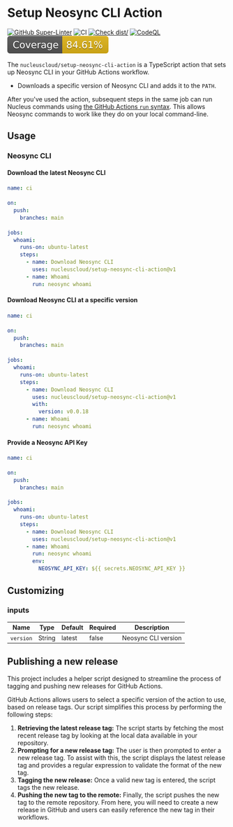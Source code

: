 # Setup Neosync CLI Action

[![GitHub Super-Linter](https://github.com/nucleuscloud/setup-neosync-cli-action/actions/workflows/linter.yml/badge.svg)](https://github.com/super-linter/super-linter)
![CI](https://github.com/nucleuscloud/setup-neosync-cli-action/actions/workflows/ci.yml/badge.svg)
[![Check dist/](https://github.com/nucleuscloud/setup-neosync-cli-action/actions/workflows/check-dist.yml/badge.svg)](https://github.com/nucleuscloud/setup-neosync-cli-action/actions/workflows/check-dist.yml)
[![CodeQL](https://github.com/nucleuscloud/setup-neosync-cli-action/actions/workflows/codeql-analysis.yml/badge.svg)](https://github.com/nucleuscloud/setup-neosync-cli-action/actions/workflows/codeql-analysis.yml)
[![Coverage](./badges/coverage.svg)](./badges/coverage.svg)

The `nucleuscloud/setup-neosync-cli-action` is a TypeScript action that sets up Neosync CLI in your GitHub Actions workflow.

- Downloads a specific version of Neosync CLI and adds it to the `PATH`.

After you've used the action, subsequent steps in the same job can run Nucleus commands using [the GitHub Actions `run` syntax](https://docs.github.com/en/actions/using-workflows/workflow-syntax-for-github-actions#jobsjob_idstepsrun). This allows Neosync commands to work like they do on your local command-line.

## Usage

### Neosync CLI

#### Download the latest Neosync CLI

```yaml
name: ci

on:
  push:
    branches: main

jobs:
  whoami:
    runs-on: ubuntu-latest
    steps:
      - name: Download Neosync CLI
        uses: nucleuscloud/setup-neosync-cli-action@v1
      - name: Whoami
        run: neosync whoami
```

#### Download Neosync CLI at a specific version

```yaml
name: ci

on:
  push:
    branches: main

jobs:
  whoami:
    runs-on: ubuntu-latest
    steps:
      - name: Download Neosync CLI
        uses: nucleuscloud/setup-neosync-cli-action@v1
        with:
          version: v0.0.18
      - name: Whoami
        run: neosync whoami
```

#### Provide a Neosync API Key

```yaml
name: ci

on:
  push:
    branches: main

jobs:
  whoami:
    runs-on: ubuntu-latest
    steps:
      - name: Download Neosync CLI
        uses: nucleuscloud/setup-neosync-cli-action@v1
      - name: Whoami
        run: neosync whoami
        env:
          NEOSYNC_API_KEY: ${{ secrets.NEOSYNC_API_KEY }}
```

## Customizing

### inputs

| Name      | Type   | Default | Required | Description         |
| --------- | ------ | ------- | -------- | ------------------- |
| `version` | String | latest  | false    | Neosync CLI version |

## Publishing a new release

This project includes a helper script designed to streamline the process of
tagging and pushing new releases for GitHub Actions.

GitHub Actions allows users to select a specific version of the action to use,
based on release tags. Our script simplifies this process by performing the
following steps:

1. **Retrieving the latest release tag:** The script starts by fetching the most
   recent release tag by looking at the local data available in your repository.
1. **Prompting for a new release tag:** The user is then prompted to enter a new
   release tag. To assist with this, the script displays the latest release tag
   and provides a regular expression to validate the format of the new tag.
1. **Tagging the new release:** Once a valid new tag is entered, the script tags
   the new release.
1. **Pushing the new tag to the remote:** Finally, the script pushes the new tag
   to the remote repository. From here, you will need to create a new release in
   GitHub and users can easily reference the new tag in their workflows.
